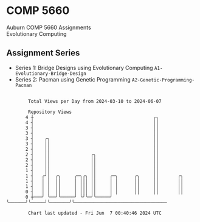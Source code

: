 # COMP 5660
Auburn COMP 5660 Assignments  
Evolutionary Computing

## Assignment Series
- Series 1: Bridge Designs using Evolutionary Computing `A1-Evolutionary-Bridge-Design`
- Series 2: Pacman using Genetic Programming `A2-Genetic-Programming-Pacman`

```

        Total Views per Day from 2024-03-10 to 2024-06-07

        Repository Views
       4 ┼                                            ╭╮
       4 ┤                                            ││
       3 ┤                                            ││
       3 ┤                                            ││
       3 ┤    ╭╮                                      ││
       3 ┤    ││                                      ││
       2 ┤    ││                                      ││
       2 ┤    ││               ╭╮                     ││
       2 ┤    ││               ││                     ││
       2 ┤    ││               ││                     ││
       1 ┤    ││               ││                     ││
       1 ┤   ╭╯│  ╭╮     ╭─╮╭╮ ││     ╭─╮      ╭╮     ││       ╭╮
       1 ┤   │ │  ││     │ │││ ││     │ │      ││     ││       ││
       1 ┤   │ │  ││     │ │││ ││     │ │      ││     ││       ││
       0 ┤   │ │  ││     │ │││ ││     │ │      ││     ││       ││
       0 ┼───╯ ╰──╯╰─────╯ ╰╯╰─╯╰─────╯ ╰──────╯╰─────╯╰───────╯╰──────────────────────────────────

        Chart last updated - Fri Jun  7 00:40:46 2024 UTC
        
```
